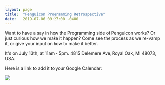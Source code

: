 ```yaml
---
layout: page
title:  "Penguicon Programming Retrospective"
date:   2019-07-06 09:27:00 -0400
---
```

Want to have a say in how the Programming side of Penguicon works? Or just curious how we make it happen? Come see the process as we re-vamp it, or give your input on how to make it better.

It's on July 13th, at 11am - 5pm. 4815 Delemere Ave, Royal Oak, MI 48073, USA.

Here is a link to add it to your Google Calendar:

<a target="_blank" href="https://calendar.google.com/event?action=TEMPLATE&amp;tmeid=M2ltajJmYnF1YmdobWVlM2t0YzMydnFoN3QgcGVuZ3VpY29uLm9yZ19ydGY5cThtNGg2bWwyZ2JmZDdqZzhpYnA2a0Bn&amp;tmsrc=penguicon.org_rtf9q8m4h6ml2gbfd7jg8ibp6k%40group.calendar.google.com"><img border="0" src="https://www.google.com/calendar/images/ext/gc_button1_en.gif"></a>